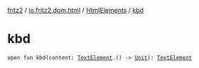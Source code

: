 [fritz2](../../index.md) / [io.fritz2.dom.html](../index.md) / [HtmlElements](index.md) / [kbd](./kbd.md)

# kbd

`open fun kbd(content: `[`TextElement`](../-text-element/index.md)`.() -> `[`Unit`](https://kotlinlang.org/api/latest/jvm/stdlib/kotlin/-unit/index.html)`): `[`TextElement`](../-text-element/index.md)